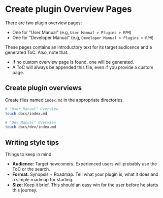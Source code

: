 # Create plugin Overview Pages

There are two plugin overview pages:

- One for "User Manual" (e.g, `User Manual > Plugins > RPM`)
- One for "Developer Manual" (e.g, `Developer Manual > Plugins > RPM`)

These pages contains an introductory text for its target audicence and a generated ToC.
Also, note that:

- If no custom overview page is found, one will be generated.
- A ToC will always be appended this file, even if you provide a custom page.

## Create plugin overviews

Create files named `index.md` in the appropriate directories.

```bash
# "User Manual" Overview
touch docs/index.md

# "Dev Manual" Overview
touch docs/dev/index.md
```

## Writing style tips

Things to keep in mind:

- **Audience:** Target newcomers. Experienced users will probably use the ToC or the search.
- **Format:** Synopsis + Roadmap. Tell what your plugin is, what it does and a simple roadmap for starting.
- **Size:** Keep it brief. This should an easy win for the user before he starts this journey.


